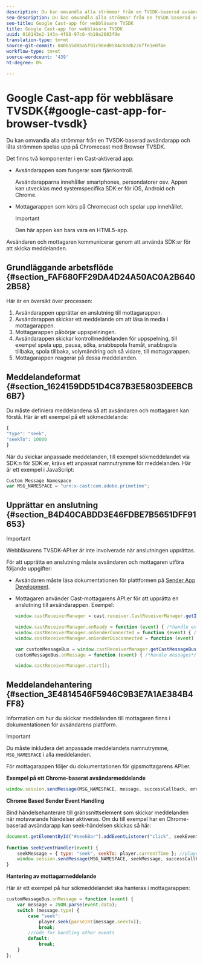 ```yaml
---
description: Du kan omvandla alla strömmar från en TVSDK-baserad avsändarapp och låta strömmen spelas upp på Chromecast med Browser TVSDK.
seo-description: Du kan omvandla alla strömmar från en TVSDK-baserad avsändarapp och låta strömmen spelas upp på Chromecast med Browser TVSDK.
seo-title: Google Cast-app för webbläsare TVSDK
title: Google Cast-app för webbläsare TVSDK
uuid: 018143e2-143a-4f88-97c6-4b10a2083f9e
translation-type: tm+mt
source-git-commit: 040655d8ba5f91c98ed0584c08db226ffe1e0f4e
workflow-type: tm+mt
source-wordcount: '439'
ht-degree: 0%

---
```



# Google Cast-app för webbläsare TVSDK{#google-cast-app-for-browser-tvsdk}

Du kan omvandla alla strömmar från en TVSDK-baserad avsändarapp och låta strömmen spelas upp på Chromecast med Browser TVSDK.

<!--<a id="section_87CE5D6D46F0439EB6E63A742D6DD9C8"></a>-->

Det finns två komponenter i en Cast-aktiverad app:

* Avsändarappen som fungerar som fjärrkontroll.

   Avsändarapparna innehåller smartphones, persondatorer osv. Appen kan utvecklas med systemspecifika SDK:er för iOS, Android och Chrome.
* Mottagarappen som körs på Chromecast och spelar upp innehållet.

   >[!IMPORTANT]
   >
   >Den här appen kan bara vara en HTML5-app.

Avsändaren och mottagaren kommunicerar genom att använda SDK:er för att skicka meddelanden.

## Grundläggande arbetsflöde {#section_FAF680FF29DA4D24A50AC0A2B6402B58}

Här är en översikt över processen:

1. Avsändarappen upprättar en anslutning till mottagarappen.
1. Avsändarappen skickar ett meddelande om att läsa in media i mottagarappen.
1. Mottagarappen påbörjar uppspelningen.
1. Avsändarappen skickar kontrollmeddelanden för uppspelning, till exempel spela upp, pausa, söka, snabbspola framåt, snabbspola tillbaka, spola tillbaka, volymändring och så vidare, till mottagarappen.
1. Mottagarappen reagerar på dessa meddelanden.

## Meddelandeformat {#section_1624159DD51D4C87B3E5803DEEBCB6B7}

Du måste definiera meddelandena så att avsändaren och mottagaren kan förstå. Här är ett exempel på ett sökmeddelande:

```js
{ 
"type": "seek", 
"seekTo": 10000 
} 
```

När du skickar anpassade meddelanden, till exempel sökmeddelandet via SDK:n för SDK:er, krävs ett anpassat namnutrymme för meddelanden. Här är ett exempel i JavaScript:

```js
Custom Message Namespace 
var MSG_NAMESPACE = "urn:x-cast:com.adobe.primetime"; 
```

## Upprättar en anslutning {#section_B4D40CABDD3E46FDBE7B5651DFF91653}

>[!IMPORTANT]
>
>Webbläsarens TVSDK-API:er är inte involverade när anslutningen upprättas.

För att upprätta en anslutning måste avsändaren och mottagaren utföra följande uppgifter:

* Avsändaren måste läsa dokumentationen för plattformen på [Sender App Development](https://developers.google.com/cast/docs/sender_apps).
* Mottagaren använder Cast-mottagarens API:er för att upprätta en anslutning till avsändarappen. Exempel:

   ```js
   window.castReceiverManager = cast.receiver.CastReceiverManager.getInstance(); 
   
   window.castReceiverManager.onReady = function (event) { /*handle event*/ }; 
   window.castReceiverManager.onSenderConnected = function (event) { /*handle event*/ }; 
   window.castReceiverManager.onSenderDisconnected = function (event) { /*handle event*/ }; 
   
   var customMessageBus = window.castReceiverManager.getCastMessageBus(MSG_NAMESPACE); 
   customMessageBus.onMessage = function (event) { /*handle messages*/ }; 
   
   window.castReceiverManager.start(); 
   ```

## Meddelandehantering {#section_3E4814546F5946C9B3E7A1AE384B4FF8}

Information om hur du skickar meddelanden till mottagaren finns i dokumentationen för avsändarens plattform.

>[!IMPORTANT]
>
>Du måste inkludera det anpassade meddelandets namnutrymme, `MSG_NAMESPACE` i alla meddelanden.

För mottagarappen följer du dokumentationen för gipsmottagarens API:er.

**Exempel på ett Chrome-baserat avsändarmeddelande**

```js
window.session.sendMessage(MSG_NAMESPACE, message, successCallback, errorCallback); //https://developers.google.com/cast/docs/reference/chrome/chrome.cast.Session#sendMessage
```

**Chrome Based Sender Event Handling**

Bind händelsehanterare till gränssnittselement som skickar meddelanden när motsvarande händelser aktiveras. Om du till exempel har en Chrome-baserad avsändarapp kan seek-händelsen skickas så här:

```js
document.getElementById("#seekBar").addEventListener("click", seekEventHandler); 
   
function seekEventHandler(event) { 
    seekMessage = { type: "seek", seekTo: player.currentTime }; //player is an instance of AdobePSDK.MediaPlayer 
    window.session.sendMessage(MSG_NAMESPACE, seekMessage, successCallback, errorCallback); 
} 
```

**Hantering av mottagarmeddelande**

Här är ett exempel på hur sökmeddelandet ska hanteras i mottagarappen:

```js
customMessageBus.onMessage = function (event) { 
    var message = JSON.parse(event.data); 
    switch (message.type) { 
        case "seek":  
            player.seek(parseInt(message.seekTo)); 
            break; 
        //code for handling other events 
        default:  
            break; 
    } 
}; 
```

